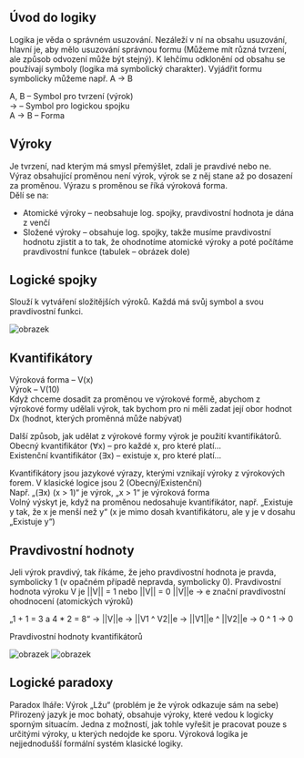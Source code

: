 ## Úvod do logiky
Logika je věda o správném usuzování. Nezáleží v ní na obsahu usuzování, hlavní je, aby mělo usuzování správnou formu (Můžeme mít různá tvrzení, ale způsob odvození může být stejný). K lehčímu odklonění od obsahu se používají symboly (logika má symbolický charakter).
Vyjádřit formu symbolicky můžeme např. A -> B

A, B – Symbol pro tvrzení (výrok)\
-> – Symbol pro logickou spojku\
A -> B – Forma

## Výroky
Je tvrzení, nad kterým má smysl přemýšlet, zdali je pravdivé nebo ne.\
Výraz obsahující proměnou není výrok, výrok se z něj stane až po dosazení za proměnou. Výrazu s proměnou se říká výroková forma.\
Dělí se na:
- Atomické výroky – neobsahuje log. spojky, pravdivostní hodnota je dána z venčí
- Složené výroky – obsahuje log. spojky, takže musíme pravdivostní hodnotu zjistit a to tak, že ohodnotíme atomické výroky a poté počítáme pravdivostní funkce (tabulek – obrázek dole)

## Logické spojky 
Slouží k vytváření složitějších výroků. Každá má svůj symbol a svou pravdivostní funkci. 

 ![obrazek](https://github.com/Rexpes/upol_matros/assets/84129869/fb1efd60-9cfb-42cb-b01f-84ce088e10db)

## Kvantifikátory
Výroková forma – V(x)\
Výrok – V(10)\
Když chceme dosadit za proměnou ve výrokové formě, abychom z výrokové formy udělali výrok, tak bychom pro ni měli zadat její obor hodnot Dx (hodnot, kterých proměnná může nabývat)

Další způsob, jak udělat z výrokové formy výrok je použití kvantifikátorů.\
Obecný kvantifikátor (∀x) – pro každé x, pro které platí…\
Existenční kvantifikátor (∃x) – existuje x, pro které platí…

Kvantifikátory jsou jazykové výrazy, kterými vznikají výroky z výrokových forem. V klasické logice jsou 2 (Obecný/Existenční)\
Např. „(∃x) (x > 1)“ je výrok, „x > 1“ je výroková forma\
Volný výskyt je, když na proměnou nedosahuje kvantifikátor, např. „Existuje y tak, že x je menší než y“ (x je mimo dosah kvantifikátoru, ale y je v dosahu „Existuje y“)

## Pravdivostní hodnoty
Jeli výrok pravdivý, tak říkáme, že jeho pravdivostní hodnota je pravda, symbolicky 1 (v opačném případě nepravda, symbolicky 0). 
Pravdivostní hodnota výroku V je ||V|| = 1 nebo ||V|| = 0
||V||e -> e znační pravdivostní ohodnocení (atomických výroků)

„1 + 1 = 3 a 4 * 2 = 8“ -> ||V||e -> ||V1 ^ V2||e -> ||V1||e ^ ||V2||e -> 0 ^ 1 -> 0

Pravdivostní hodnoty kvantifikátorů 

![obrazek](https://github.com/Rexpes/upol_matros/assets/84129869/49ee3994-3b64-4101-ae06-edbfd56986c9)
![obrazek](https://github.com/Rexpes/upol_matros/assets/84129869/9522b48c-5f19-4fba-9a28-ed0759283291)

## Logické paradoxy
Paradox lháře: Výrok „Lžu“ (problém je že výrok odkazuje sám na sebe)\
Přirozený jazyk je moc bohatý, obsahuje výroky, které vedou k logicky sporným situacím. Jedna z možností, jak tohle vyřešit je pracovat pouze s určitými výroky, u kterých nedojde ke sporu.
Výroková logika je nejjednodušší formální systém klasické logiky. 
